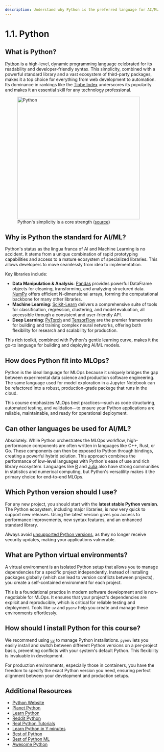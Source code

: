 ```yaml
---
description: Understand why Python is the preferred language for AI/ML projects and learn how to choose the right Python version and install it for your development environment.
---
```


# 1.1. Python

## What is Python?

[Python](https://www.python.org/) is a high-level, dynamic programming language celebrated for its readability and developer-friendly syntax. This simplicity, combined with a powerful standard library and a vast ecosystem of third-party packages, makes it a top choice for everything from web development to automation. Its dominance in rankings like the [Tiobe Index](https://www.tiobe.com/tiobe-index/) underscores its popularity and makes it an essential skill for any technology professional.

<figure markdown="span">
  <img src="https://imgs.xkcd.com/comics/python.png" alt="Python" width="400" />
  <figcaption>Python's simplicity is a core strength (<a href="https://xkcd.com/353/">source</a>)</figcaption>
</figure>

## Why is Python the standard for AI/ML?

Python's status as the lingua franca of AI and Machine Learning is no accident. It stems from a unique combination of rapid prototyping capabilities and access to a mature ecosystem of specialized libraries. This allows developers to move seamlessly from idea to implementation.

Key libraries include:
- **Data Manipulation & Analysis**: [Pandas](https://pandas.pydata.org/) provides powerful DataFrame objects for cleaning, transforming, and analyzing structured data. [NumPy](https://numpy.org/) offers efficient N-dimensional arrays, forming the computational backbone for many other libraries.
- **Machine Learning**: [Scikit-Learn](https://scikit-learn.org/) delivers a comprehensive suite of tools for classification, regression, clustering, and model evaluation, all accessible through a consistent and user-friendly API.
- **Deep Learning**: [PyTorch](https://pytorch.org/) and [TensorFlow](https://www.tensorflow.org/) are the premier frameworks for building and training complex neural networks, offering both flexibility for research and scalability for production.

This rich toolkit, combined with Python's gentle learning curve, makes it the go-to language for building and deploying AI/ML models.

## How does Python fit into MLOps?

Python is the ideal language for MLOps because it uniquely bridges the gap between experimental data science and production software engineering. The same language used for model exploration in a Jupyter Notebook can be refactored into a robust, production-grade package that runs in the cloud.

This course emphasizes MLOps best practices—such as code structuring, automated testing, and validation—to ensure your Python applications are reliable, maintainable, and ready for operational deployment.

## Can other languages be used for AI/ML?

Absolutely. While Python orchestrates the MLOps workflow, high-performance components are often written in languages like C++, Rust, or Go. These components can then be exposed to Python through bindings, creating a powerful hybrid solution. This approach combines the performance of low-level languages with Python's ease of use and rich library ecosystem. Languages like [R](https://www.r-project.org/) and [Julia](https://julialang.org/) also have strong communities in statistics and numerical computing, but Python's versatility makes it the primary choice for end-to-end MLOps.

## Which Python version should I use?

For any new project, you should start with the **latest stable Python version**. The Python ecosystem, including major libraries, is now very quick to support new releases. Using the latest version gives you access to performance improvements, new syntax features, and an enhanced standard library.

Always avoid [unsupported Python versions](https://devguide.python.org/versions/), as they no longer receive security updates, making your applications vulnerable.

## What are Python virtual environments?

A virtual environment is an isolated Python setup that allows you to manage dependencies for a specific project independently. Instead of installing packages globally (which can lead to version conflicts between projects), you create a self-contained environment for each project.

This is a foundational practice in modern software development and is non-negotiable for MLOps. It ensures that your project's dependencies are explicit and reproducible, which is critical for reliable testing and deployment. Tools like `uv` and `pyenv` help you create and manage these environments effortlessly.

## How should I install Python for this course?

We recommend using [`uv`](https://docs.astral.sh/uv/guides/install-python/) to manage Python installations. `pyenv` lets you easily install and switch between different Python versions on a per-project basis, preventing conflicts with your system's default Python. This flexibility is invaluable in development.

For production environments, especially those in containers, you have the freedom to specify the exact Python version you need, ensuring perfect alignment between your development and production setups.

## Additional Resources

- [Python Website](https://www.python.org/)
- [Planet Python](https://planetpython.org/)
- [Learn Python](https://www.learnpython.org/)
- [Reddit Python](https://www.reddit.com/r/Python/)
- [Real Python Tutorials](https://realpython.com/)
- [Learn Python in Y minutes](https://learnxinyminutes.com/docs/python/)
- [Best of Python](https://github.com/ml-tooling/best-of-python)
- [Best of Python ML](https://github.com/ml-tooling/best-of-ml-python)
- [Awesome Python](https://github.com/vinta/awesome-python)

